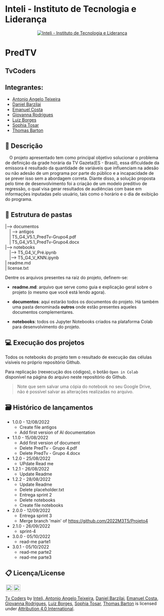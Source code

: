 # Inteli - Instituto de Tecnologia e Liderança 

<p align="center">
<a href= "https://www.inteli.edu.br/"><img src="https://www.inteli.edu.br/wp-content/uploads/2021/08/20172028/marca_1-2.png" alt="Inteli - Instituto de Tecnologia e Liderança" border="0"></a>
</p>

# PredTV

## TvCoders

## Integrantes: 
- <a href=''>Antonio Angelo Teixeira</a>
- <a href="https://www.linkedin.com/in/daniel-barzilai-061036234/">Daniel Barzilai</a>
- <a href="https://www.linkedin.com/in/emanuel-45b637185/">Emanuel Costa</a>
- <a href="https://www.linkedin.com/in/giovanna-rodrigues-araujo/">Giovanna Rodrigues</a>
- <a href="https://www.linkedin.com/in/sbluizfernando/"> Luiz Borges</a>
- <a href="https://www.linkedin.com/in/sophia-de-oliveira-tosar-aba7ab23b/">Sophia Tosar</a>
- <a href="https://www.linkedin.com/in/victorbarq/">Thomas Barton</a> 


## 📝 Descrição
&emsp;O projeto apresentado tem como principal objetivo solucionar o problema de definição da grade horária da TV Gazeta(ES - Brasil), essa dificuldade da emissora é resultado da quantidade de variáveis que influenciam na adesão ou não adesão de um programa por parte do público e a incapacidade de se prever isso sem a abordagem correta. Diante disso, a solução proposta pelo time de desenvolvimento foi a criação de um modelo preditivo de regressão, o qual visa gerar resultados de audiências com base em informações inputadas pelo usuário, tais como o horário e o dia de exibição do programa.

## 📁 Estrutura de pastas

|--> documentos<br>
  &emsp;| --> antigos <br>
  &emsp;| T5_G4_V5.1_PredTv-Grupo4.pdf<br>
  &emsp;| T5_G4_V5.1_PredTv-Grupo4.docx<br>
|--> notebooks<br>
  &emsp;|--> T5_G4_V_Pré.ipynb<br>
  &emsp;|--> T5_G4_V_KNN.ipynb<br>
| readme.md<br>
| license.txt

Dentre os arquivos presentes na raiz do projeto, definem-se:

- <b>readme.md</b>: arquivo que serve como guia e explicação geral sobre o projeto (o mesmo que você está lendo agora).

- <b>documentos</b>: aqui estarão todos os documentos do projeto. Há também uma pasta denominada <b>outros</b> onde estão presentes aqueles documentos complementares.

- <b>notebooks</b>: todos os Jupyter Notebooks criados na plataforma Colab para desenvolvimento do projeto.

## 💻 Execução dos projetos

Todos os notebooks do projeto tem o resultado de execução das células visíveis no próprio repositório Github.

Para replicação (reexecução dos códigos), o botão `Open in Colab` disponível na página do arquivo neste repositório do Github.
> Note que sem salvar uma cópia do notebook no seu Google Drive, não é possível salvar as alterações realizadas no arquivo.
## 🗃 Histórico de lançamentos

* 1.0.0 - 12/08/2022
    * Create file antigos
    * Add first version of Al documentation
* 1.1.0 - 15/08/2022
    * Add first version of document
    * Delete PredTv - Grupo 4.pdf
    * Delete PredTv - Grupo 4.docx
* 1.2.0 - 25/08/2022
    * UPdate Read me
* 1.2.1 - 26/08/2022
    * Update Readme
* 1.2.2 - 28/08/2022
    * Update Readme
    * Delete placeholder.txt
    * Entrega sprint 2
    * Delete notebooks
    * Create file notebooks
* 2.0.0 - 12/09/2022
    * Entrega sprint 3
    * Merge branch 'main' of https://github.com/2022M3T5/Projeto4
* 2.1.0 - 26/09/2022
    * sprint-4
* 3.0.0 - 05/10/2022
    * read-me parte1   
* 3.0.1 - 05/10/2022
     * read-me parte2
     * read-me parte3

## 📋 Licença/License

<img style="height:22px!important;margin-left:3px;vertical-align:text-bottom;" src="https://mirrors.creativecommons.org/presskit/icons/cc.svg?ref=chooser-v1"><img style="height:22px!important;margin-left:3px;vertical-align:text-bottom;" src="https://mirrors.creativecommons.org/presskit/icons/by.svg?ref=chooser-v1"><p xmlns:cc="http://creativecommons.org/ns#" xmlns:dct="http://purl.org/dc/terms/"><a property="dct:title" rel="cc:attributionURL" href="https://github.com/2022M3T5-Inteli/TvCoders">Tv Coders</a> <a>by</a> <a rel="cc:attributionURL dct:creator" property="cc:attributionName" href="https://github.com/InteliProjects/.github/blob/main/profile/README.md">Inteli, <a href=''>Antonio Angelo Teixeira</a>, <a href="https://www.linkedin.com/in/daniel-barzilai-061036234/">Daniel Barzilai</a>, <a href="https://www.linkedin.com/in/emanuel-45b637185/">Emanuel Costa</a>, <a href="https://www.linkedin.com/in/giovanna-rodrigues-araujo/">Giovanna Rodrigues</a>, <a href="https://www.linkedin.com/in/sbluizfernando/"> Luiz Borges</a>, <a href="https://www.linkedin.com/in/sophia-de-oliveira-tosar-aba7ab23b/">Sophia Tosar</a>, <a href="https://www.linkedin.com/in/victorbarq/">Thomas Barton</a> is licensed under <a href="http://creativecommons.org/licenses/by/4.0/?ref=chooser-v1" target="_blank" rel="license noopener noreferrer" style="display:inline-block;">Attribution 4.0 International</a>.</p>
